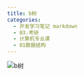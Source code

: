 ```yaml
---
title: b树
categories:
  - 开发学习笔记 markdown
  - 03.考研
  - 计算机专业课
  - 01数据结构
---
```

![b树](https://raw.githubusercontent.com/ayrikiya/pic-store/main/ky/b%E6%A0%91.png)
